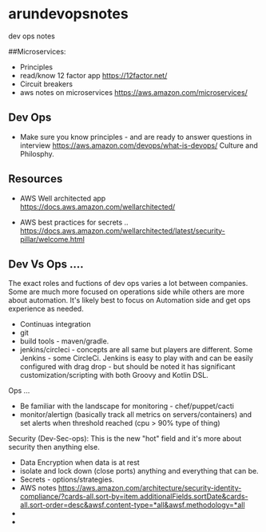 # arundevopsnotes
dev ops notes


##Microservices:
- Principles
- read/know 12 factor app https://12factor.net/
- Circuit breakers
- aws notes on microservices https://aws.amazon.com/microservices/

## Dev Ops
- Make sure you know principles - and are ready to answer questions in interview https://aws.amazon.com/devops/what-is-devops/  Culture and Philosphy.


## Resources
- AWS Well architected app  https://docs.aws.amazon.com/wellarchitected/

- AWS best practices for secrets .. https://docs.aws.amazon.com/wellarchitected/latest/security-pillar/welcome.html


## Dev Vs Ops ....
The exact roles and fuctions of dev ops varies a lot between companies.  Some are much more focused on
operations side while others are more about automation.  It's likely best to focus on Automation side
and get ops experience as needed.

- Continuas integration
- git
- build tools - maven/gradle.  
- jenkins/circleci - concepts are all same but players are different.  Some Jenkins - some CircleCi.  Jenkins is easy to play with and can be easily configured with drag drop - but should be noted it has significant customization/scripting with both Groovy and Kotlin DSL.  

Ops ...
- Be familiar with the landscape for monitoring - chef/puppet/cacti
- monitor/alertign (basically track all metrics on servers/containers) and set alerts when threshold reached (cpu > 90% type of thing)

Security (Dev-Sec-ops):
This is the new "hot" field and it's more about security then anything else.  
- Data Encryption when data is at rest
- isolate and lock down (close ports) anything and everything that can be.
- Secrets - options/strategies.
- AWS notes https://aws.amazon.com/architecture/security-identity-compliance/?cards-all.sort-by=item.additionalFields.sortDate&cards-all.sort-order=desc&awsf.content-type=*all&awsf.methodology=*all
- 
- 
